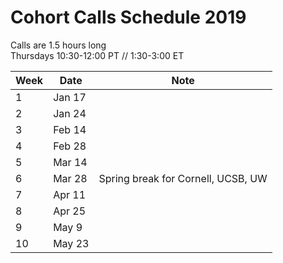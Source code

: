 # Cohort Calls Schedule 2019

Calls are 1.5 hours long   
Thursdays 10:30-12:00 PT // 1:30-3:00 ET  

| Week | Date | Note |
|------|------|------|
|1| Jan 17 | |
|2| Jan 24 | | *Rescheduled from Jan 31 due to conflict* 
|3| Feb 14 | |
|4| Feb 28 | |
|5| Mar 14 | |
|6| Mar 28 | Spring break for Cornell, UCSB, UW | 
|7| Apr 11 | |
|8| Apr 25 | |
|9| May 9 | |
|10| May 23 | |
